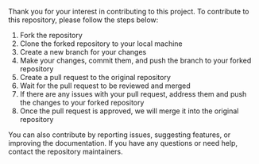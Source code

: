 Thank you for your interest in contributing to this project. To contribute to this repository, please follow the steps below:
1. Fork the repository
2. Clone the forked repository to your local machine
3. Create a new branch for your changes
4. Make your changes, commit them, and push the branch to your forked repository
5. Create a pull request to the original repository
6. Wait for the pull request to be reviewed and merged
7. If there are any issues with your pull request, address them and push the changes to your forked repository
8. Once the pull request is approved, we will merge it into the original repository

You can also contribute by reporting issues, suggesting features, or improving the documentation. If you have any questions or need help, contact the repository maintainers.
